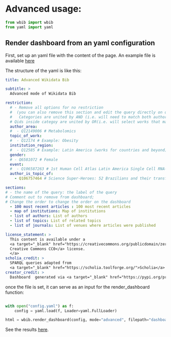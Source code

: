 # Advanced usage:

```python
from wbib import wbib
from yaml import yaml
```

## Render dashboard from an yaml configuration

First, set up an yaml file with the content of the page. 
An example file is available [here]("./advanced/config.yaml")

The structure of the yaml is like this:

```yaml
title: Advanced Wikidata Bib

subtitle: >
  Advanced mode of Wikidata Bib

restriction:
  # - Remove all options for no restriction
  #  (you can also remove this section and edit the query directly on queries.py)
  #   Categories are united by AND (i.e. will need to match both author area and institution region)
  # Qids inside categoy are united by OR(i.e. will select works that match any of the listed topics)
  author_area:
  #  - Q12149006 # Metabolomics
  topic_of_work:
  #  - Q12174 # Example: Obesity
  institution_region:  
  #  - Q12585 # Example: Latin America (works for countries and beyond)
  gender:
  # - Q6581072 # Female
  event:
  #  - Q106587263 # 1st Human Cell Atlas Latin America Single Cell RNA-seqData Analysis Workshop 
  author_is_topic_of:
    - Q106757464 # Science Super-Heroes: 52 Brazilians and their transformative research

sections:
# - the name of the query: the label of the query
# Comment out to remove from dashboard;
# Change the order to change the order on the dashboard
  - 100 most recent articles : 100 most recent articles
  - map of institutions: Map of institutions
  - list of authors: List of authors
  - list of topics: List of related topics
  - list of journals: List of venues where articles were published

license_statement: >
  This content is available under a 
  <a target="_blank" href="https://creativecommons.org/publicdomain/zero/1.0/"> 
  Creative Commons CC0</a> license.
  </a>
scholia_credit: >
  SPARQL queries adapted from 
  <a target="_blank" href="https://scholia.toolforge.org/">Scholia</a>
creator_credit: >
  Dashboard  generated via <a target="_blank" href="https://pypi.org/project/wbib/">Wikidata Bib</a>

```

once the file is set, it can serve as an input for the render_dashboard function:

```python

with open("config.yaml") as f:
    config = yaml.load(f, Loader=yaml.FullLoader)

html = wbib.render_dashboard(config, mode="advanced", filepath="dashboard.html")
```


See the results [here](./advanced/dashboard.html).